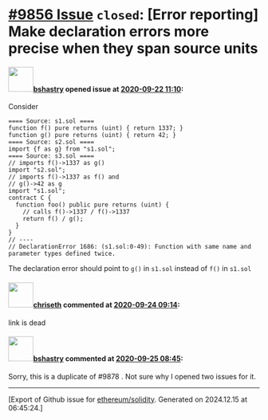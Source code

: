 # [\#9856 Issue](https://github.com/ethereum/solidity/issues/9856) `closed`: [Error reporting] Make declaration errors more precise when they span source units

#### <img src="https://avatars.githubusercontent.com/u/2388185?v=4" width="50">[bshastry](https://github.com/bshastry) opened issue at [2020-09-22 11:10](https://github.com/ethereum/solidity/issues/9856):

Consider

```
==== Source: s1.sol ====
function f() pure returns (uint) { return 1337; }
function g() pure returns (uint) { return 42; }
==== Source: s2.sol ====
import {f as g} from "s1.sol";
==== Source: s3.sol ====
// imports f()->1337 as g()
import "s2.sol";
// imports f()->1337 as f() and
// g()->42 as g
import "s1.sol";
contract C {
  function foo() public pure returns (uint) {
    // calls f()->1337 / f()->1337
    return f() / g();
  }
}
// ----
// DeclarationError 1686: (s1.sol:0-49): Function with same name and parameter types defined twice.
```

The declaration error should point to `g()` in `s1.sol` instead of `f()` in `s1.sol`

#### <img src="https://avatars.githubusercontent.com/u/9073706?v=4" width="50">[chriseth](https://github.com/chriseth) commented at [2020-09-24 09:14](https://github.com/ethereum/solidity/issues/9856#issuecomment-698222586):

link is dead

#### <img src="https://avatars.githubusercontent.com/u/2388185?v=4" width="50">[bshastry](https://github.com/bshastry) commented at [2020-09-25 08:45](https://github.com/ethereum/solidity/issues/9856#issuecomment-698805944):

Sorry, this is a duplicate of #9878 . Not sure why I opened two issues for it.


-------------------------------------------------------------------------------



[Export of Github issue for [ethereum/solidity](https://github.com/ethereum/solidity). Generated on 2024.12.15 at 06:45:24.]
